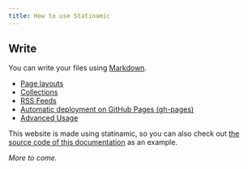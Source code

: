 ```yaml
---
title: How to use Statinamic
---
```


## Write

You can write your files using
[Markdown](https://en.wikipedia.org/wiki/Markdown).

- [Page layouts](layouts/)
- [Collections](collections/)
- [RSS Feeds](feeds/)
- [Automatic deployment on GitHub Pages (gh-pages)](gh-pages/)
- [Advanced Usage](../advanced/)

This website is made using statinamic, so you can also check out
[the source code of this documentation](https://github.com/MoOx/statinamic/tree/master/docs/content)
as an example.

_More to come._
